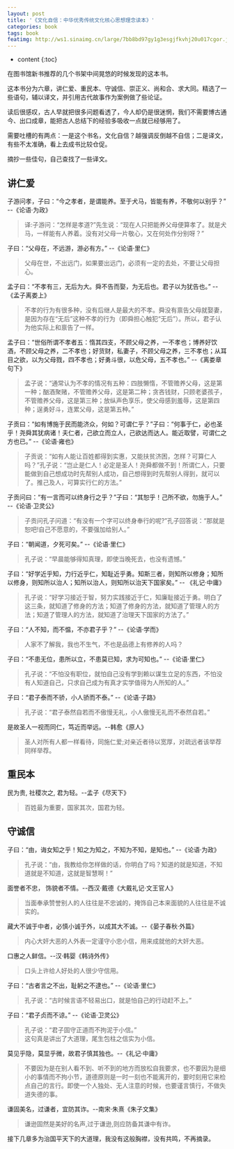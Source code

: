 ```yaml
---
layout: post
title: '《文化自信：中华优秀传统文化核心思想理念读本》'
categories: book
tags: book
featimg: http://ws1.sinaimg.cn/large/7bb8bd97gy1g3esgjfkvhj20u017cgor.jpg
---
```


* content
{:toc}

在图书馆新书推荐的几个书架中间晃悠的时候发现的这本书。

这本书分为六章，讲仁爱、重民本、守诚信、崇正义、尚和合、求大同。精选了一些语句，辅以译文，并引用古代故事作为案例做了些论证。

读后很感叹，古人早就把很多问题看透了，今人却仍是很迷惘，我们不需要博古通今、出口成章，能把古人总结下的经验多吸收一点就已经够用了。

需要吐槽的有两点：一是这个书名，文化自信？越强调反倒越不自信；二是译文，有些不太准确，看上去成书比较仓促。

摘抄一些佳句，自己查找了一些译文。




## 讲仁爱

子游问孝，子曰：“今之孝者，是谓能养。至于犬马，皆能有养，不敬何以别乎？” --《论语·为政》
> 译:子游问：“怎样是孝道?”先生说：“现在人只把能养父母便算孝了。就是犬马，一样能有人养着。没有对父母一片敬心，又在何处作分别呀？”

子曰：“父母在，不远游，游必有方。” --《论语·里仁》
> 父母在世，不出远门，如果要出远门，必须有一定的去处，不要让父母担心。

孟子曰：“不孝有三，无后为大。舜不告而娶，为无后也。君子以为犹告也。” --《孟子离娄上》
> 不孝的行为有很多种，没有后继人是最大的不孝。舜没有禀告父母就娶妻，是因为存在“无后”这种不孝的行为（即舜担心触犯“无后”）。所以，君子认为他实际上和禀告了一样。

孟子曰：“世俗所谓不孝者五：惰其四支，不顾父母之养，一不孝也；博养好饮酒，不顾父母之养，二不孝也；好货财，私妻子，不顾父母之养，三不孝也；从耳目之欲，以为父母戮，四不孝也；好勇斗很，以危父母，五不孝也。” --《离娄章句下》
> 孟子说：“通常认为不孝的情况有五种：四肢懒惰，不管赡养父母，这是第一种；酗酒聚赌，不管赡养父母，这是第二种；贪吝钱财，只顾老婆孩子，不管赡养父母，这是第三种；放纵声色享乐，使父母感到羞辱，这是第四种；逞勇好斗，连累父母，这是第五种。”

子贡曰：“如有博施于民而能济众，何如？可谓仁乎？”子曰：“何事于仁，必也圣乎！尧舜其犹病诸！夫仁者，己欲立而立人，己欲达而达人。能近取譬，可谓仁之方也已。” --《论语·雍也》
> 子贡说：“如有人能让百姓都得到实惠，又能扶贫济困，怎样？可算仁人吗？”孔子说：“岂止是仁人！必定是圣人！尧舜都做不到！所谓仁人，只要能做到自己想成功时先帮别人成功，自己想得到时先帮别人得到，就可以了。推己及人，可算实行仁的方法。”

子贡问曰：“有一言而可以终身行之乎？”子曰：“其恕乎！己所不欲，勿施于人。” --《论语·卫灵公》
> 子贡问孔子问道：“有没有一个字可以终身奉行的呢?”孔子回答说：“那就是恕吧!自己不愿意的，不要强加给别人。”

子曰：“朝闻道，夕死可矣。” --《论语·里仁》
> 孔子说：“早晨能够得知真理，即使当晚死去，也没有遗憾。”

子曰：“好学近乎知，力行近乎仁，知耻近乎勇。知斯三者，则知所以修身；知所以修身，则知所以治人；知所以治人，则知所以治天下国家矣。” -- 《礼记·中庸》
> 孔子说：“好学习接近于智，努力实践接近于仁，知廉耻接近于勇。明白了这三条，就知道了修身的方法；知道了修身的方法，就知道了管理人的方法；知道了管理人的方法，就知道了治理天下国家的方法了。”

子曰：“人不知，而不愠，不亦君子乎？” --《论语·学而》
> 人家不了解我，我也不生气，不也是品德上有修养的人吗？

子曰：“不患无位，患所以立，不患莫已知，求为可知也。” --《论语·里仁》
> 孔子说：“不怕没有职位，就怕自己没有学到赖以谋生立足的东西，不怕没有人知道自己，只求自己成为有真才实学值得为人所知的人。”

子曰：“君子泰而不骄，小人骄而不泰。” --《论语·子路》
> 孔子说：“君子泰然自若而不傲慢无礼，小人傲慢无礼而不泰然自若。”

是故圣人一视而同仁，笃近而举远。--韩愈《原人》
> 圣人对所有人都一样看待，同施仁爱;对亲近者待以宽厚，对疏远者该举荐同样举荐。

## 重民本

民为贵, 社稷次之, 君为轻。--孟子《尽天下》
> 百姓最为重要，国家其次，国君为轻。

## 守诚信

子曰：“由，诲女知之乎！知之为知之，不知为不知，是知也。” --《论语·为政》
> 孔子说：“由，我教给你怎样做的话，你明白了吗？知道的就是知道，不知道就是不知道，这就是智慧啊！”

面誉者不忠， 饰貌者不情。--西汉·戴德《大戴礼记·文王官人》
> 当面奉承赞誉别人的人往往是不忠诚的，掩饰自己本来面貌的人往往是不诚实的。

藏大不诚于中者，必慎小诚于外，以成其大不诚。--《晏子春秋·外篇》
> 内心大奸大恶的人外表一定谨守小忠小信，用来成就他的大奸大恶。

口惠之人鲜信。--汉·韩婴《韩诗外传》
> 口头上许给人好处的人很少守信用。

子曰：“古者言之不出，耻躬之不逮也。” --《论语·里仁》
> 孔子说：“古时候言语不轻易出口，就是怕自己的行动赶不上。”

子曰：“君子贞而不谅。” --《论语·卫灵公》
> 孔子说：“君子固守正道而不拘泥于小信。”  
> 这句真是讲出了大道理，尾生包柱之信实为小信。

莫见乎隐，莫显乎微，故君子慎其独也。--《礼记·中庸》
> 不要因为是在别人看不到、听不到的地方而放松自我要求，也不要因为是细小的事情而不拘小节，道德原则是一时一刻也不能离开的，要时刻用它来检点自己的言行。即使一个人独处、无人注意的时候，也要谨言慎行，不做失道失德的事。

谦固美名，过谦者，宜防其诈。--南宋·朱熹《朱子文集》
> 谦逊固然是美好的名声,过于谦逊,则应防备其谦中有诈。

接下几章多为治国平天下的大道理，我没有这般胸襟，没有共鸣，不再摘录。